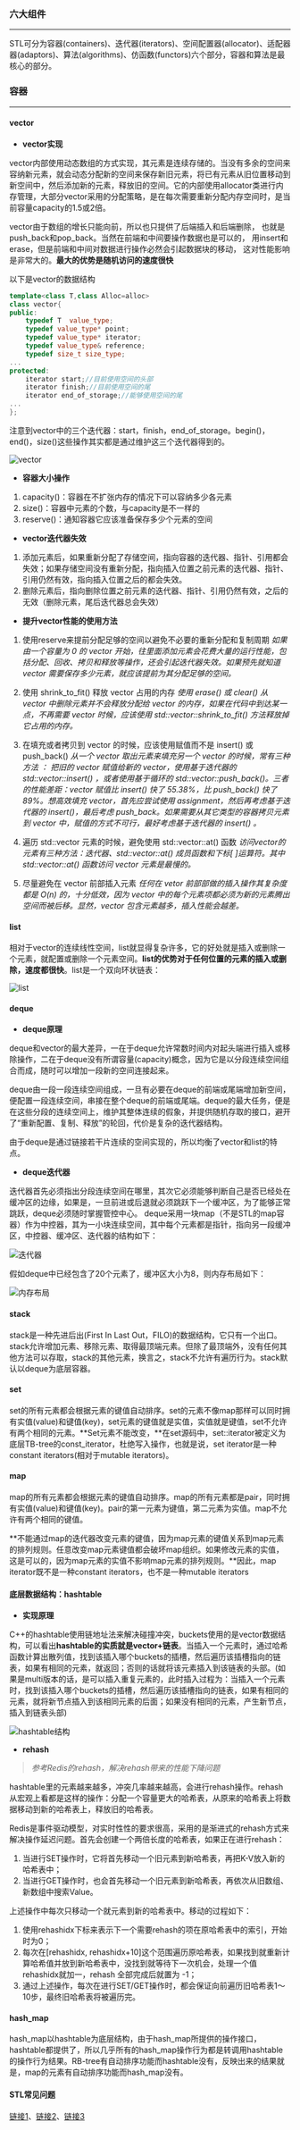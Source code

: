 ### 六大组件
---

STL可分为容器(containers)、迭代器(iterators)、空间配置器(allocator)、适配器器(adaptors)、算法(algorithms)、仿函数(functors)六个部分，容器和算法是最核心的部分。

### 容器
---

#### vector

* **vector实现**

vector内部使用动态数组的方式实现，其元素是连续存储的。当没有多余的空间来容纳新元素，就会动态分配新的空间来保存新旧元素，将已有元素从旧位置移动到新空间中，然后添加新的元素，释放旧的空间。它的内部使用allocator类进行内存管理，大部分vector采用的分配策略，是在每次需要重新分配内存空间时，是当前容量capacity的1.5或2倍。

vector由于数组的增长只能向前，所以也只提供了后端插入和后端删除， 
也就是push_back和pop_back。当然在前端和中间要操作数据也是可以的， 
用insert和erase，但是前端和中间对数据进行操作必然会引起数据块的移动， 
这对性能影响是非常大的。**最大的优势是随机访问的速度很快**

以下是vector的数据结构

```cpp
template<class T,class Alloc=alloc>
class vector{
public:
    typedef T  value_type;
    typedef value_type* point;
    typedef value_type* iterator;
    typedef value_type& reference;
    typedef size_t size_type;
...
protected:
    iterator start;//目前使用空间的头部
    iterator finish;//目前使用空间的尾
    iterator end_of_storage;//能够使用空间的尾
...
};
```

注意到vector中的三个迭代器：start，finish，end_of_storage。begin()，end()，size()这些操作其实都是通过维护这三个迭代器得到的。

![vector](http://upload-images.jianshu.io/upload_images/7109298-dfa7427c21755968.png?imageMogr2/auto-orient/strip%7CimageView2/2/w/1240)


* **容器大小操作**

1. capacity()：容器在不扩张内存的情况下可以容纳多少各元素
2. size()：容器中元素的个数，与capacity是不一样的
3. reserve()：通知容器它应该准备保存多少个元素的空间

* **vector迭代器失效**

1. 添加元素后，如果重新分配了存储空间，指向容器的迭代器、指针、引用都会失效；如果存储空间没有重新分配，指向插入位置之前元素的迭代器、指针、引用仍然有效，指向插入位置之后的都会失效。
2. 删除元素后，指向删除位置之前元素的迭代器、指针、引用仍然有效，之后的无效（删除元素，尾后迭代器总会失效）

* **提升vector性能的使用方法**

1. 使用reserve来提前分配足够的空间以避免不必要的重新分配和复制周期
*如果由一个容量为 0 的 vector 开始，往里面添加元素会花费大量的运行性能，包括分配、回收、拷贝和释放等操作，还会引起迭代器失效。如果预先就知道 vector 需要保存多少元素，就应该提前为其分配足够的空间。*

2. 使用 shrink_to_fit() 释放 vector 占用的内存
*使用 erase() 或 clear() 从 vector 中删除元素并不会释放分配给 vector 的内存，如果在代码中到达某一点，不再需要 vector 时候，应该使用 std::vector::shrink_to_fit() 方法释放掉它占用的内存。*

3. 在填充或者拷贝到 vector 的时候，应该使用赋值而不是 insert() 或push_back()
*从一个 vector 取出元素来填充另一个 vector 的时候，常有三种方法 ： 把旧的 vector 赋值给新的 vector，使用基于迭代器的 std::vector::insert() ，或者使用基于循环的  std::vector::push_back()。三者的性能差距：vector 赋值比 insert() 快了 55.38%，比 push_back() 快了 89%。想高效填充 vector，首先应尝试使用 assignment，然后再考虑基于迭代器的 insert()，最后考虑 push_back。如果需要从其它类型的容器拷贝元素到 vector 中，赋值的方式不可行，最好考虑基于迭代器的 insert() 。*

4. 遍历 std::vector 元素的时候，避免使用 std::vector::at() 函数
*访问vector的元素有三种方法：迭代器、std::vector::at() 成员函数和下标[ ]运算符。其中 std::vector::at() 函数访问 vector 元素是最慢的。*

5. 尽量避免在 vector 前部插入元素
*任何在 vetor 前部部做的插入操作其复杂度都是 O(n) 的，十分低效，因为 vector 中的每个元素项都必须为新的元素腾出空间而被后移。显然，vector 包含元素越多，插入性能会越差。*

#### list

相对于vector的连续线性空间，list就显得复杂许多，它的好处就是插入或删除一个元素，就配置或删除一个元素空间。**list的优势对于任何位置的元素的插入或删除，速度都很快**。list是一个双向环状链表：

![list](http://upload-images.jianshu.io/upload_images/7109298-80c6c66546d6ccdd.png?imageMogr2/auto-orient/strip%7CimageView2/2/w/1240)

#### deque

* **deque原理**

deque和vector的最大差异，一在于deque允许常数时间内对起头端进行插入或移除操作，二在于deque没有所谓容量(capacity)概念，因为它是以分段连续空间组合而成，随时可以增加一段新的空间连接起来。

deque由一段一段连续空间组成，一旦有必要在deque的前端或尾端增加新空间，便配置一段连续空间，串接在整个deque的前端或尾端。deque的最大任务，便是在这些分段的连续空间上，维护其整体连续的假象，并提供随机存取的接口，避开了“重新配置、复制、释放”的轮回，代价是复杂的迭代器结构。

由于deque是通过链接若干片连续的空间实现的，所以均衡了vector和list的特点。

* **deque迭代器**

迭代器首先必须指出分段连续空间在哪里，其次它必须能够判断自己是否已经处在缓冲区的边缘，如果是，一旦前进或后退就必须跳跃下一个缓冲区，为了能够正常跳跃，deque必须随时掌握管控中心。
deque采用一块map（不是STL的map容器）作为中控器，其为一小块连续空间，其中每个元素都是指针，指向另一段缓冲区，中控器、缓冲区、迭代器的结构如下：

![迭代器](http://upload-images.jianshu.io/upload_images/7109298-66aa2d405bd0a482.png?imageMogr2/auto-orient/strip%7CimageView2/2/w/1240)

假如deque中已经包含了20个元素了，缓冲区大小为8，则内存布局如下：

![内存布局](http://upload-images.jianshu.io/upload_images/7109298-a74b48eaf75b7f4c.png?imageMogr2/auto-orient/strip%7CimageView2/2/w/1240)

#### stack

stack是一种先进后出(First In Last Out，FILO)的数据结构，它只有一个出口。stack允许增加元素、移除元素、取得最顶端元素。但除了最顶端外，没有任何其他方法可以存取，stack的其他元素，换言之，stack不允许有遍历行为。stack默认以deque为底层容器。

#### set

set的所有元素都会根据元素的键值自动排序。set的元素不像map那样可以同时拥有实值(value)和键值(key)，set元素的键值就是实值，实值就是键值，set不允许有两个相同的元素。**Set元素不能改变，**在set源码中，set<T>::iterator被定义为底层TB-tree的const_iterator，杜绝写入操作，也就是说，set iterator是一种constant iterators(相对于mutable iterators)。

#### map

map的所有元素都会根据元素的键值自动排序。map的所有元素都是pair，同时拥有实值(value)和键值(key)。pair的第一元素为键值，第二元素为实值。map不允许有两个相同的键值。

**不能通过map的迭代器改变元素的键值，因为map元素的键值关系到map元素的排列规则。任意改变map元素键值都会破坏map组织。如果修改元素的实值，这是可以的，因为map元素的实值不影响map元素的排列规则。**因此，map iterator既不是一种constant iterators，也不是一种mutable iterators

#### 底层数据结构：hashtable

* **实现原理**

C++的hashtable使用链地址法来解决碰撞冲突，buckets使用的是vector数据结构，可以看出**hashtable的实质就是vector+链表**。当插入一个元素时，通过哈希函数计算出散列值，找到该插入哪个buckets的插槽，然后遍历该插槽指向的链表，如果有相同的元素，就返回；否则的话就将该元素插入到该链表的头部。(如果是multi版本的话，是可以插入重复元素的，此时插入过程为：当插入一个元素时，找到该插入哪个buckets的插槽，然后遍历该插槽指向的链表，如果有相同的元素，就将新节点插入到该相同元素的后面；如果没有相同的元素，产生新节点，插入到链表头部)

![hashtable结构](http://upload-images.jianshu.io/upload_images/7109298-e9113cd31994f60d.png?imageMogr2/auto-orient/strip%7CimageView2/2/w/1240)

* **rehash**
> *参考Redis的rehash，解决rehash带来的性能下降问题*

hashtable里的元素越来越多，冲突几率越来越高，会进行rehash操作。rehash从宏观上看都是这样的操作：分配一个容量更大的哈希表，从原来的哈希表上将数据移动到新的哈希表上，释放旧的哈希表。

Redis是事件驱动模型，对实时性性的要求很高，采用的是渐进式的rehash方式来解决操作延迟问题。首先会创建一个两倍长度的哈希表，如果正在进行rehash：
1. 当进行SET操作时，它将首先移动一个旧元素到新哈希表，再把K-V放入新的哈希表中；
2. 当进行GET操作时，也会首先移动一个旧元素到新哈希表，再依次从旧数组、新数组中搜索Value。

上述操作中每次只移动一个就元素到新的哈希表中。移动的过程如下：
1. 使用rehashidx下标来表示下一个需要rehash的项在原哈希表中的索引，开始时为0；
2. 每次在[rehashidx, rehashidx+10]这个范围遍历原哈希表，如果找到就重新计算哈希值并放到新哈希表中，没找到就等待下一次机会，处理一个值rehashidx就加一，rehash 全部完成后就置为 -1；
3. 通过上述操作，每次在进行SET/GET操作时，都会保证向前遍历旧哈希表1～10步，最终旧哈希表将被遍历完。

#### hash_map

hash_map以hashtable为底层结构，由于hash_map所提供的操作接口，hashtable都提供了，所以几乎所有的hash_map操作行为都是转调用hashtable的操作行为结果。RB-tree有自动排序功能而hashtable没有，反映出来的结果就是，map的元素有自动排序功能而hash_map没有。

#### STL常见问题
[链接1](http://blog.csdn.net/weiyuefei/article/details/52089724)、[链接2](http://blog.csdn.net/shenya1314/article/details/54923558)、[链接3](http://blog.csdn.net/u010126059/article/details/50708056)
